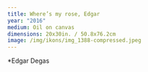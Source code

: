 ```yaml
---
title: Where’s my rose, Edgar
year: "2016"
medium: Oil on canvas
dimensions: 20x30in. / 50.8x76.2cm
image: /img/ikons/img_1388-compressed.jpeg
---
```

*Edgar Degas
